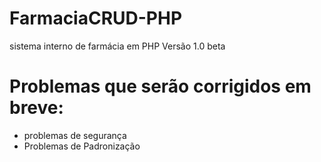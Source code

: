 # FarmaciaCRUD-PHP
sistema interno de farmácia em PHP
<span>Versão 1.0 beta</span>
<h1> Problemas que serão corrigidos em breve:</h1>
<ul>
  <li>problemas de segurança</li>
  <li>Problemas de Padronização</li>
</ul></br>
